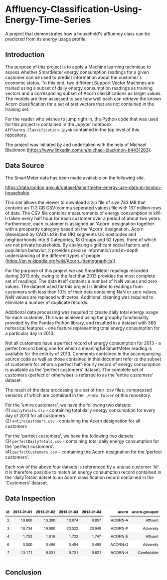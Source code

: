 # Affluency-Classification-Using-Energy-Time-Series
A project that demonstrates how a household's affluency class can be predicted from its energy usage profile.

## Introduction

The purpose of this project is to apply a Machine learning technique to assess whether SmartMeter energy consumption readings
for a given customer can be used to predict information about the customer's economic status. To this end, two different
Support Vector Machines are trained using a subset of daily energy consumption readings as training vectors and a corresponing subset of Acorn classifications as target
values. The models are then assessed to see how well each can retrieve the known Acorn classification for a set of test vectors that are not contained in the training set.

For the reader who wishes to jump right in, the Python code that was used for this project is contained in the Jupyter notebook ```Affluency_Classification.ipynb``` contained
in the top level of this repository.

The project was initiated by and undertaken with the help of Michael Blackmon (https://www.linkedin.com/in/michael-blackmon-b4431263).


## Data Source

The SmartMeter data has been made available on the following site.

https://data.london.gov.uk/dataset/smartmeter-energy-use-data-in-london-households

This site allows the viewer to download a zip file of size 783 MB that contains an 11.3 GB CSV(comma seperated values) file with 167 million rows of data. 
The CSV file contains measurements of energy consumption in kW-h taken every half hour for each customer over a period of about two years. 
Furthermore, each customer is assigned an 'Acorn' designation together with a prosperity category based on the 'Acorn' designation. 
Acorn (developed by CACI Ltd in the UK) segments UK postcodes and neighborhoods into 6 Categories, 18 Groups and 62 types, three of which are not private households. 
By analyzing significant social factors and population behavior, it provides precise information and in-depth understanding 
of the different types of people (https://en.wikipedia.org/wiki/Acorn_(demographics)).

For the purpose of this project we use SmartMeter readings recorded during 2013 only, owing to the fact that 2013 provides the most complete set of readings.
The data itself contains a number of NaN values and zero values. The dataset used for this project is limited to readings from customers with less than 10% of their 
data containing NaN or zero values. NaN values are replaced with zeros. Additional cleaning was required to eliminate a number of duplicate records.

Additional data processing was required to create daily total energy usage for each customer. This was achieved using the groupby functionality provided by the Pandas Python library, 
and resulted in a dataset with 365 numerical features - one feature representing total energy consumption for a particular day in 2013.

Not all customers have a perfect record of energy consumption for 2013 - a perfect record being one for which a meaningful SmartMeter reading is available for the
entirity of 2013. Comments contained in the accompanying source code as well as those contained in this document refer to the subset of customers
for whom a perfect half-hourly record of energy consumption is available as the 'perfect customers' dataset. The complete set of 
customers (perfect or otherwise) is referred to as the 'entire customers' dataset.

The result of the data processing is a set of four .csv files, compressed versions of which are contained in the ```./data folder``` of this repository.

For the 'entire customers', we have the following two datsets:
<br>(1) ```dailyTotals.csv``` - containing total daily energy consumption for every day of 2013 for all customers 
<br>(2) ```entireCustomers.csv``` - containing the Acorn designation for all customers

For the 'perfect customers', we have the following two datsets:
<br>(3) ```perfectDailyTotals.csv``` - containing total daily energy consumption for the 'perfect customers'. 
<br>(4) ```perfectCustomers.csv``` - containing the Acorn designation for the 'perfect customers'.

Each row of the above four datsets is referenced by a unqiue customer 'id'. It is therefore possible to match an energy consumption record contained
in the 'dailyTotals' datset to an Acorn classification record contained in the 'Customers' dataset.

## Data Inspection

![Average monthly energy consumption during a typical day](https://raw.githubusercontent.com/JerryGreenough/Affluency-Classification-Using-Energy-Time-Series/master/img/affluency.png)

## Conclusion



